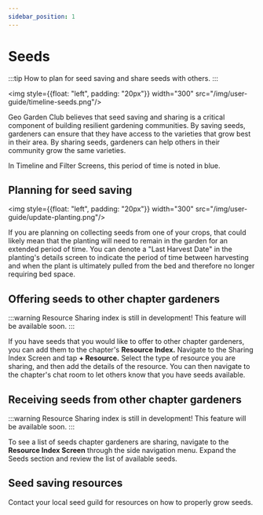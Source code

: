 ```yaml
---
sidebar_position: 1
---
```


# Seeds

:::tip How to plan for seed saving and share seeds with others.
:::

<img style={{float: "left", padding: "20px"}} width="300" src="/img/user-guide/timeline-seeds.png"/>

Geo Garden Club believes that seed saving and sharing is a critical component of building resilient gardening communities.  By saving seeds, gardeners can ensure that they have access to the varieties that grow best in their area.  By sharing seeds, gardeners can help others in their community grow the same varieties.

In Timeline and Filter Screens, this period of time is noted in blue.

<div style={{clear:"both"}}></div>

## Planning for seed saving

<img style={{float: "left", padding: "20px"}} width="300" src="/img/user-guide/update-planting.png"/>

If you are planning on collecting seeds from one of your crops, that could likely mean that the planting will need to remain in the garden for an extended period of time.  You can denote a "Last Harvest Date" in the planting's details screen to indicate the period of time between harvesting and when the plant is ultimately pulled from the bed and therefore no longer requiring bed space.  

<div style={{clear:"both"}}></div>

## Offering seeds to other chapter gardeners

:::warning Resource Sharing index is still in development!  This feature will be available soon.
:::

If you have seeds that you would like to offer to other chapter gardeners, you can add them to the chapter's **Resource Index.**  Navigate to the Sharing Index Screen and tap **+ Resource.**  Select the type of resource you are sharing, and then add the details of the resource.  You can then navigate to the chapter's chat room to let others know that you have seeds available.

## Receiving seeds from other chapter gardeners

:::warning Resource Sharing index is still in development!  This feature will be available soon.
:::

To see a list of seeds chapter gardeners are sharing, navigate to the **Resource Index Screen** through the side navigation menu.  Expand the Seeds section and review the list of available seeds.  

## Seed saving resources

Contact your local seed guild for resources on how to properly grow seeds.